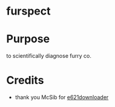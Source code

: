 # furspect

# Purpose
to scientifically diagnose furry co.

# Credits
- thank you McSib for [e621downloader](https://github.com/McSib/e621_downloader)
